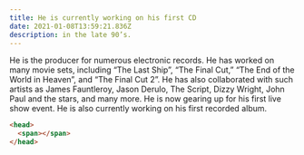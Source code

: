 ```yaml
---
title: He is currently working on his first CD
date: 2021-01-08T13:59:21.836Z
description: in the late 90’s.
---
```

 He is the producer for numerous electronic records. He has worked on many movie sets, including “The Last Ship”, “The Final Cut,” “The End of the World in Heaven”, and “The Final Cut 2”. He has also collaborated with such artists as James Fauntleroy, Jason Derulo, The Script, Dizzy Wright, John Paul and the stars, and many more. He is now gearing up for his first live show event. He is also currently working on his first recorded album.



```html
<head>
  <span></span>
</head>
```
